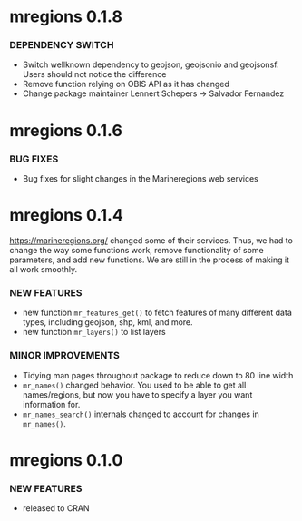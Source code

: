 mregions 0.1.8
==============

### DEPENDENCY SWITCH

* Switch wellknown dependency to geojson, geojsonio and geojsonsf. Users should not notice the difference
* Remove function relying on OBIS API as it has changed
* Change package maintainer Lennert Schepers -> Salvador Fernandez


mregions 0.1.6
==============

### BUG FIXES

* Bug fixes for slight changes in the Marineregions web services


mregions 0.1.4
==============

<https://marineregions.org/> changed some of their services. Thus,
we had to change the way some functions work, remove functionality
of some parameters, and add new functions. We are still in the process
of making it all work smoothly.

### NEW FEATURES

* new function `mr_features_get()` to fetch features of many different
data types, including geojson, shp, kml, and more.
* new function `mr_layers()` to list layers

### MINOR IMPROVEMENTS

* Tidying man pages throughout package to reduce down to 80 line width
* `mr_names()` changed behavior. You used to be able to get all names/regions,
but now you have to specify a layer you want information for.
* `mr_names_search()` internals changed to account for changes in
`mr_names()`.



mregions 0.1.0
==============

### NEW FEATURES

* released to CRAN
